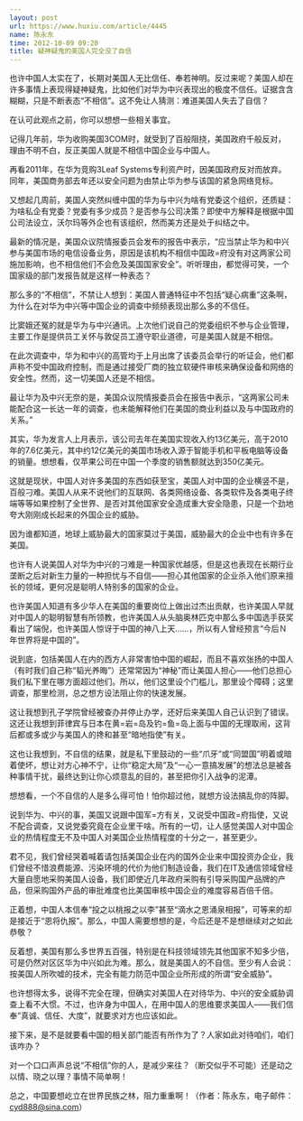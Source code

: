 ```yaml
---
layout: post
url: https://www.huxiu.com/article/4445
name: 陈永东
time: 2012-10-09 09:20
title: 疑神疑鬼的美国人完全没了自信
---
```

也许中国人太实在了，长期对美国人无比信任、奉若神明。反过来呢？美国人却在许多事情上表现得疑神疑鬼，比如他们对华为中兴表现出的极度不信任。证据含含糊糊，只是不断表态“不相信”。这不免让人猜测：难道美国人失去了自信？

在认可此观点之前，你可以想想一些相关事宜。

记得几年前，华为收购美国3COM时，就受到了百般阻挠，美国政府千般反对，理由不明不白，反正美国人就是不相信中国企业与中国人。

再看2011年，在华为竞购3Leaf Systems专利资产时，因美国政府反对而放弃。同年，美国商务部去年还以安全问题为由禁止华为参与该国的紧急网络竞标。

又想起几周前，美国人突然纠缠中国的华为与中兴为啥有党委这个组织，还质疑：为啥私企有党委？党委有多少成员？是否参与公司决策？即使中方解释是根据中国公司法设立，沃尔玛等外企也有该组织，然而美方还是处于纠结之中。

最新的情况是，美国众议院情报委员会发布的报告中表示，“应当禁止华为和中兴参与美国市场的电信设备业务，原因是该机构不相信中国政=府没有对这两家公司施加影响，也不相信他们不会危及美国国家安全”。听听理由，都觉得可笑，一个国家级的部门发报告就是这样一种表态？

那么多的“不相信”，不禁让人想到：美国人普通特征中不包括“疑心病重”这条啊，为什么在对华为中兴等中国企业的调查中频频表现出那么多的不信任。

比窦娥还冤的就是华为与中兴通讯。上次他们说自己的党委组织不参与企业管理，主要工作是提供员工关怀与敦促员工遵守职业道德，可是美国人就是不相信。

在此次调查中，华为和中兴的高管均于上月出席了该委员会举行的听证会，他们都声称不受中国政府控制，而是通过接受厂商的独立软硬件审核来确保设备和网络的安全性。然而，这一切美国人还是不相信。

最让华为及中兴无奈的是，美国众议院情报委员会在报告中表示，“这两家公司未能配合这一长达一年的调查，也未能解释他们在美国的商业利益以及与中国政府的关系。”

其实，华为发言人上月表示，该公司去年在美国实现收入约13亿美元，高于2010年的7.6亿美元，其中约12亿美元的美国市场收入源于智能手机和平板电脑等设备的销量。想想看，仅苹果公司在中国一个季度的销售额就达到350亿美元。

这就是现状，中国人对许多美国的东西如获至宝，美国人对中国的企业横竖不是，百般刁难。美国人从来不说他们的互联网、各类网络设备、各类软件及各类电子终端等等如果控制了全世界、是否对其他国家安全造成重大安全隐患，只是一个劲地夸大刚刚成长起来的外国企业的威胁。

因为谁都知道，地球上威胁最大的国家莫过于美国，威胁最大的企业中也有许多在美国。

也许有人说美国人对华为中兴的刁难是一种国家优越感，但是这也表现在长期行业垄断之后对新生力量的一种担忧与不自信——担心其他国家的企业杀入他们原来擅长的领域，更何况是聪明人特别多的国家的企业。

也许美国人知道有多少华人在美国的重要岗位上做出过杰出贡献，也许美国人早就对中国人的聪明智慧有所领教，也许美国人从头脑奥林匹克中那么多中国选手获奖看出了端倪，也许美国人惊讶于中国的神八上天……，所以有人曾经预言“今后Ｎ年世界将是中国的”。

说到底，包括美国人在内的西方人非常害怕中国的崛起，而且不喜欢张扬的中国人（有时我们自己称“韬光养晦”）还常常因为“神秘”而让美国人担心——他们总担心我们私下里在哪方面超过他们。所以，他们这里设个门槛儿，那里设个障碍；这里调查，那里检测，总之想方设法阻止你的快速发展。

这让我想到孔子学院曾经被查办并停止办学，还好后来美国人自己认识到了错误。这还让我想到菲律宾与日本在黄=岩=岛及钓=鱼=岛上面与中国的无理取闹，这背后都或多或少与美国人的搀和甚至“暗地指使”有关。

这也让我想到，不自信的结果，就是私下里鼓动的一些“爪牙”或“同盟国”明着或暗着使坏，想让对方心神不宁，让你“稳定大局”及“一心一意搞发展”的想法总是被各种事情干扰，最终达到让你心烦意乱的目的，甚至把你引入战争的泥潭。

想想看，一个不自信的人是多么得可怕！怕你超过他，就想方设法搞乱你的阵脚。

说到华为、中兴的事，美国又说跟中国军=方有关，又说受中国政=府指使，又说不配合调查，又说党委究竟在企业里干啥。所有的一切，让人感觉美国人对中国企业的热情程度无不及中国人对美国企业热情程度的十分之一，甚至更少。

君不见，我们曾经哭着喊着请包括美国企业在内的国外企业来中国投资办企业，我们曾经不惜浪费能源、污染环境的代价为他们制造设备，我们在IT及通信领域曾经大量自愿地采购美国人设备，我们即使近几年政府采购有引导采购国产品牌的产品，但采购国外产品的审批难度也比美国审核中国企业的难度容易百倍千倍。

正着想，中国人本信奉“投之以桃报之以李”甚至“滴水之恩涌泉相报”，可等来的却是接近于“恩将仇报”。那么，中国人需要想想的是，今后还是不是想继续对之如此恭敬？

反着想，美国有那么多世界五百强，特别是在科技领域领先其他国家不知多少倍，可是仍然对区区华为中兴如此为难。那么，就是美国人的不自信。至少有人会说：按美国人所吹嘘的技术，完全有能力防范中国企业所形成的所谓“安全威胁”。

也许想得太多，说得不完全在理，但确实对美国人在对待华为、中兴的安全威胁调查上看不大惯。不过，也许身为中国人，在用中国人的思维要求美国人——我们信奉“真诚、信任、大度”，就要求对方也应该如此。

接下来，是不是就要看中国的相关部门能否有所作为了？人家如此对待咱们，咱们该咋办？

对一个口口声声总说“不相信”你的人，是减少来往？（断交似乎不可能）还是动之以情、晓之以理？事情不简单啊！

总之，中国要想屹立在世界民族之林，阻力重重啊！（作者：陈永东，电子邮件：cyd888@sina.com）

